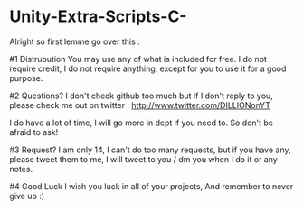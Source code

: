 # Unity-Extra-Scripts-C-
Alright so first lemme go over this :

#1 Distrubution
You may use any of what is included for free. I do not require credit, I do not require anything, except for you to use it for a good purpose.

#2 Questions?
I don't check github too much but if I don't reply to you, please check me out on twitter :
http://www.twitter.com/DILLIONonYT

I do have a lot of time, I will go more in dept if you need to. So don't be afraid to ask!

#3 Request?
I am only 14, I can't do too many requests, but if you have any, please tweet them to me, I will tweet to you / dm you when I do it or any notes.

#4 Good Luck
I wish you luck in all of your projects, And remember to never give up :)
